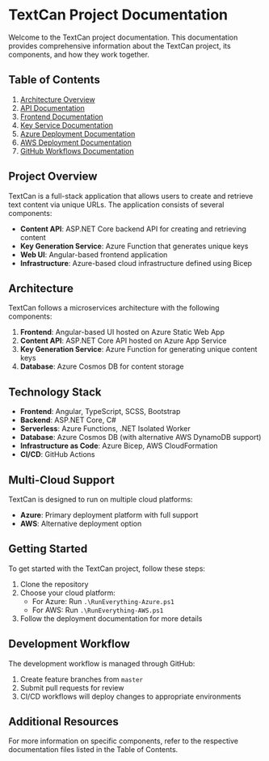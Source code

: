 # TextCan Project Documentation

Welcome to the TextCan project documentation. This documentation provides comprehensive information about the TextCan project, its components, and how they work together.

## Table of Contents

1. [Architecture Overview](architecture.md)
2. [API Documentation](api.md)
3. [Frontend Documentation](frontend.md)
4. [Key Service Documentation](key-service.md)
5. [Azure Deployment Documentation](deployment.md)
6. [AWS Deployment Documentation](aws-deployment.md)
7. [GitHub Workflows Documentation](github-workflows.md)

## Project Overview

TextCan is a full-stack application that allows users to create and retrieve text content via unique URLs. The application consists of several components:

- **Content API**: ASP.NET Core backend API for creating and retrieving content
- **Key Generation Service**: Azure Function that generates unique keys
- **Web UI**: Angular-based frontend application
- **Infrastructure**: Azure-based cloud infrastructure defined using Bicep

## Architecture

TextCan follows a microservices architecture with the following components:

1. **Frontend**: Angular-based UI hosted on Azure Static Web App
2. **Content API**: ASP.NET Core API hosted on Azure App Service
3. **Key Generation Service**: Azure Function for generating unique content keys
4. **Database**: Azure Cosmos DB for content storage

## Technology Stack

- **Frontend**: Angular, TypeScript, SCSS, Bootstrap
- **Backend**: ASP.NET Core, C#
- **Serverless**: Azure Functions, .NET Isolated Worker
- **Database**: Azure Cosmos DB (with alternative AWS DynamoDB support)
- **Infrastructure as Code**: Azure Bicep, AWS CloudFormation
- **CI/CD**: GitHub Actions

## Multi-Cloud Support

TextCan is designed to run on multiple cloud platforms:

- **Azure**: Primary deployment platform with full support
- **AWS**: Alternative deployment option

## Getting Started

To get started with the TextCan project, follow these steps:

1. Clone the repository
2. Choose your cloud platform:
   - For Azure: Run `.\RunEverything-Azure.ps1`
   - For AWS: Run `.\RunEverything-AWS.ps1`
3. Follow the deployment documentation for more details

## Development Workflow

The development workflow is managed through GitHub:

1. Create feature branches from `master`
2. Submit pull requests for review
3. CI/CD workflows will deploy changes to appropriate environments

## Additional Resources

For more information on specific components, refer to the respective documentation files listed in the Table of Contents.
